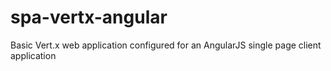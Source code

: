 # spa-vertx-angular
Basic Vert.x web application configured for an AngularJS single page client application
